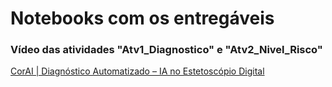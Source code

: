 # Notebooks com os entregáveis

### Vídeo das atividades "Atv1_Diagnostico" e "Atv2_Nivel_Risco"
[CorAI | Diagnóstico Automatizado – IA no Estetoscópio Digital](https://youtu.be/IJy0ShyFPEU?si=iexJxuX1WwXfanPH)